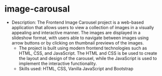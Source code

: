 # image-carousal
- Description: The Frontend Image Carousel project is a web-based application that allows users to view a collection of images in a visually appealing and interactive manner. The images are displayed in a slideshow format, with users able to navigate between images using arrow buttons or by clicking on thumbnail previews of the images.
  - The project is built using modern frontend technologies such as HTML, CSS, and JavaScript. The HTML and CSS is be used to create the layout and design of the carousel, while the JavaScript is used to implement the interactive functionality.
  - Skills used: HTML, CSS, Vanilla JavaScript and Bootstrap
